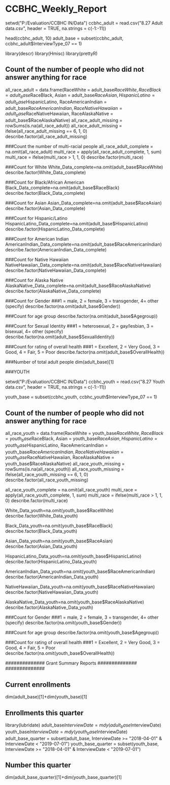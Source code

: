 # CCBHC_Weekly_Report
setwd("P:/Evaluation/CCBHC IN/Data")
ccbhc_adult = read.csv("8.27 Adult data.csv", header = TRUE, na.strings = c(-1:-11))

head(ccbhc_adult, 10)
adult_base = subset(ccbhc_adult, ccbhc_adult$InterviewType_07 == 1)

library(descr)
library(Hmisc)
library(prettyR)

## Count of the number of people who did not answer anything for race
all_race_adult = data.frame(RaceWhite = adult_base$RaceWhite, RaceBlack = adult_base$RaceBlack, Asian = adult_base$RaceAsian, HispanicLatino = adult_base$HispanicLatino, RaceAmericanIndian = adult_base$RaceAmericanIndian, RaceNativeHawaiian = adult_base$RaceNativeHawaiian, RaceAlaskaNative = adult_base$RaceAlaskaNative)
all_race_adult_missing = rowSums(is.na(all_race_adult))
all_race_adult_missing = ifelse(all_race_adult_missing == 6, 1, 0)
describe.factor(all_race_adult_missing)


###Count the number of multi-racial people
all_race_adult_complete = na.omit(all_race_adult)
multi_race = apply(all_race_adult_complete, 1, sum)
multi_race = ifelse(multi_race > 1, 1, 0)
describe.factor(multi_race)

###Count for White
White_Data_complete=na.omit(adult_base$RaceWhite)
describe.factor(White_Data_complete)

###Count for Black/African American
Black_Data_complete=na.omit(adult_base$RaceBlack)
describe.factor(Black_Data_complete)

###Count for Asian
Asian_Data_complete=na.omit(adult_base$RaceAsian)
describe.factor(Asian_Data_complete)

###Count for Hispanic/Latino
HispanicLatino_Data_complete=na.omit(adult_base$HispanicLatino)
describe.factor(HispanicLatino_Data_complete)

###Count for American Indian
AmericanIndian_Data_complete=na.omit(adult_base$RaceAmericanIndian)
describe.factor(AmericanIndian_Data_complete)

###Count for Native Hawaiian
NativeHawaiian_Data_complete=na.omit(adult_base$RaceNativeHawaiian)
describe.factor(NativeHawaiian_Data_complete)

###Count for Alaska Native
AlaskaNative_Data_complete=na.omit(adult_base$RaceAlaskaNative)
describe.factor(AlaskaNative_Data_complete)

###Count for Gender
###1 = male, 2 = female, 3 = transgender, 4= other (specify)
describe.factor(na.omit(adult_base$Gender))



###Count for age group
describe.factor(na.omit(adult_base$Agegroup))

###Count for Sexual Identity
###1 = heterosexual, 2 = gay/lesbian, 3 = bisexual, 4= other (specify)
describe.factor(na.omit(adult_base$SexualIdentity))


###Count for rating of overall health
###1 = Excellent, 2 = Very Good, 3 = Good, 4 = Fair, 5 = Poor
describe.factor(na.omit(adult_base$OverallHealth))


###Number of total adult people
dim(adult_base)[1]

 

###YOUTH

setwd("P:/Evaluation/CCBHC IN/Data")
ccbhc_youth = read.csv("8.27 Youth data.csv", header = TRUE, na.strings = c(-1:-11))

youth_base = subset(ccbhc_youth, ccbhc_youth$InterviewType_07 == 1)

## Count of the number of people who did not answer anything for race
all_race_youth = data.frame(RaceWhite = youth_base$RaceWhite, RaceBlack = youth_base$RaceBlack, Asian = youth_base$RaceAsian, HispanicLatino = youth_base$HispanicLatino, RaceAmericanIndian = youth_base$RaceAmericanIndian, RaceNativeHawaiian = youth_base$RaceNativeHawaiian, RaceAlaskaNative = youth_base$RaceAlaskaNative)
all_race_youth_missing = rowSums(is.na(all_race_youth))
all_race_youth_missing = ifelse(all_race_youth_missing == 6, 1, 0)
describe.factor(all_race_youth_missing)


all_race_youth_complete = na.omit(all_race_youth)
multi_race = apply(all_race_youth_complete, 1, sum)
multi_race = ifelse(multi_race > 1, 1, 0)
describe.factor(multi_race)



White_Data_youth=na.omit(youth_base$RaceWhite)
describe.factor(White_Data_youth)

Black_Data_youth=na.omit(youth_base$RaceBlack)
describe.factor(Black_Data_youth)

Asian_Data_youth=na.omit(youth_base$RaceAsian)
describe.factor(Asian_Data_youth)

HispanicLatino_Data_youth=na.omit(youth_base$HispanicLatino)
describe.factor(HispanicLatino_Data_youth)

AmericanIndian_Data_youth=na.omit(youth_base$RaceAmericanIndian)
describe.factor(AmericanIndian_Data_youth)

NativeHawaiian_Data_youth=na.omit(youth_base$RaceNativeHawaiian)
describe.factor(NativeHawaiian_Data_youth)

AlaskaNative_Data_youth=na.omit(youth_base$RaceAlaskaNative)
describe.factor(AlaskaNative_Data_youth)

###Count for Gender
###1 = male, 2 = female, 3 = transgender, 4= other (specify)
describe.factor(na.omit(youth_base$Gender))

###Count for age group
describe.factor(na.omit(youth_base$Agegroup))

###Count for rating of overall health
###1 = Excellent, 2 = Very Good, 3 = Good, 4 = Fair, 5 = Poor
describe.factor(na.omit(youth_base$OverallHealth))

############## Grant Summary Reports ############## ############## 
## Current enrollments
dim(adult_base)[1]+dim(youth_base)[1]
## Enrollments this quarter
library(lubridate)
adult_base$InterviewDate = mdy(adult_base$InterviewDate)
youth_base$InterviewDate = mdy(youth_base$InterviewDate)
adult_base_quarter = subset(adult_base, InterviewDate >= "2018-04-01" & InterviewDate < "2019-07-01")
youth_base_quarter = subset(youth_base, InterviewDate >= "2018-04-01" & InterviewDate < "2019-07-01")
## Number this quarter
dim(adult_base_quarter)[1]+dim(youth_base_quarter)[1]

